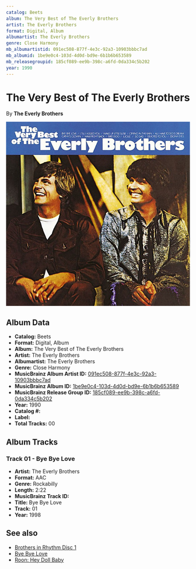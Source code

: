 ```yaml
---
catalog: Beets
album: The Very Best of The Everly Brothers
artist: The Everly Brothers
format: Digital, Album
albumartist: The Everly Brothers
genre: Close Harmony
mb_albumartistid: 091ec508-877f-4e3c-92a3-10903bbbc7ad
mb_albumid: 1be9e0c4-103d-4d0d-bd9e-6b1b6b653589
mb_releasegroupid: 185cf089-ee9b-398c-a6fd-0da334c5b202
year: 1990
---
```


# The Very Best of The Everly Brothers

By **The Everly Brothers**

![](../../assets/beetscovers/The_Everly_Brothers-The_Very_Best_of_The_Everly_Brothers.jpg)

## Album Data

- **Catalog:** Beets
- **Format:** Digital, Album
- **Album:** The Very Best of The Everly Brothers
- **Artist:** The Everly Brothers
- **Albumartist:** The Everly Brothers
- **Genre:** Close Harmony
- **MusicBrainz Album Artist ID:** [091ec508-877f-4e3c-92a3-10903bbbc7ad](https://musicbrainz.org/artist/091ec508-877f-4e3c-92a3-10903bbbc7ad)
- **MusicBrainz Album ID:** [1be9e0c4-103d-4d0d-bd9e-6b1b6b653589](https://musicbrainz.org/release/1be9e0c4-103d-4d0d-bd9e-6b1b6b653589)
- **MusicBrainz Release Group ID:** [185cf089-ee9b-398c-a6fd-0da334c5b202](https://musicbrainz.org/release-group/185cf089-ee9b-398c-a6fd-0da334c5b202)
- **Year:** 1990
- **Catalog #:** 
- **Label:** 
- **Total Tracks:** 00

## Album Tracks

### Track 01 - Bye Bye Love

- **Artist:** The Everly Brothers
- **Format:** AAC
- **Genre:** Rockabilly
- **Length:** 2:22
- **MusicBrainz Track ID:** [](https://musicbrainz.org/recording/)
- **Title:** Bye Bye Love
- **Track:** 01
- **Year:** 1998


## See also

- [Brothers in Rhythm Disc 1](Brothers_in_Rhythm_Disc_1.md)
- [Bye Bye Love](Bye_Bye_Love.md)
- [Roon: Hey Doll Baby](../../Roon/The_Everly_Brothers/Hey_Doll_Baby.md)
